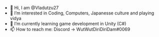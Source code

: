 - 👋 Hi, I am @Vladutzu27
- 👀 I’m interested in Coding, Computers, Japanesse culture and playing vidya
- 🌱 I’m currently learning game development in Unity (C#)
- 📫 How to reach me: Discord -> WutWutDiriDiriDam#0069

<!---
Vladutzu27/Vladutzu27 is a ✨ special ✨ repository because its `README.md` (this file) appears on your GitHub profile.
You can click the Preview link to take a look at your changes.
--->

